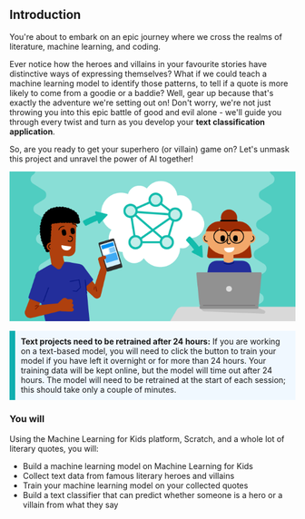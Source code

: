 ## Introduction
You're about to embark on an epic journey where we cross the realms of literature, machine learning, and coding.

Ever notice how the heroes and villains in your favourite stories have distinctive ways of expressing themselves? What if we could teach a machine learning model to identify those patterns, to tell if a quote is more likely to come from a goodie or a baddie? Well, gear up because that's exactly the adventure we're setting out on! Don't worry, we're not just throwing you into this epic battle of good and evil alone - we'll guide you through every twist and turn as you develop your **text classification application**. 

So, are you ready to get your superhero (or villain) game on? Let's unmask this project and unravel the power of AI together!

![Screencapture of finished hero and villain scratch project.](images/banner.png)

<p style='border-left: solid; border-width:10px; border-color: #0faeb0; background-color: aliceblue; padding: 10px;'>
<strong>Text projects need to be retrained after 24 hours:</strong> If you are working on a text-based model, you will need to click the button to train your model if you have left it overnight or for more than 24 hours. Your training data will be kept online, but the model will time out after 24 hours. The model will need to be retrained at the start of each session; this should take only a couple of minutes.  
</p>


### You will

Using the Machine Learning for Kids platform, Scratch, and a whole lot of literary quotes, you will:
  + Build a machine learning model on Machine Learning for Kids
  + Collect text data from famous literary heroes and villains
  + Train your machine learning model on your collected quotes
  + Build a text classifier that can predict whether someone is a hero or a villain from what they say
